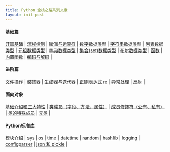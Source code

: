 ```yaml
---
title: Python 全栈之路系列文章
layout: init-post
---
```


#### 基础篇

[开篇基础]({{site.baseurl}}/2017/05/03/python-basics) \|
[流程控制]({{site.baseurl}}/2017/05/03/python-flowcContort) \|
[赋值与运算符]({{site.baseurl}}/2017/05/03/python-assignment-and-operator) \|
[数字数据类型]({{site.baseurl}}/2017/05/03/python-digital-data-type) \|
[字符串数据类型]({{site.baseurl}}/2017/05/07/python-string-data-type) \|
[列表数据类型]({{site.baseurl}}/2017/05/05/python-list-data-type) \|
[元祖数据类型]({{site.baseurl}}/2017/05/03/python-tuple-data-type) \|
[字典数据类型]({{site.baseurl}}/2017/05/03/python-dict-data-type) \|
[集合(set)数据类型]({{site.baseurl}}/2017/05/03/python-set-data-type) \|
[布尔数据类型]({{site.baseurl}}/2017/05/03/python-bool-data-type) \|
[函数]({{site.baseurl}}/2017/05/07/python-function) \|
[内置函数]({{site.baseurl}}/2017/05/09/python-built-in-function) \|
[编码与解码]({{site.baseurl}}/2017/06/20/python-decode-and-encode) \|

#### 进阶篇

[文件操作]({{site.baseurl}}/2017/05/05/python-file-operation) \|
[装饰器]({{site.baseurl}}/2017/05/09/python-decorator) \|
[生成器与迭代器]({{site.baseurl}}/2017/05/10/python-generator-and-iterator) \|
[正则表达式 re]({{site.baseurl}}/2017/05/15/python-module-re) \|
[异常处理]({{site.baseurl}}/2017/05/20/python-exception-handling) \|
[反射]({{site.baseurl}}/2017/05/20/python-reflection) \|

#### 面向对象

[基础介绍和三大特性]({{site.baseurl}}/2017/05/16/python-object-oriented-basics) \|
[类成员（字段、方法、属性）]({{site.baseurl}}/2017/05/16/python-object-oriented-class-member) \|
[成员修饰符（公有、私有）]({{site.baseurl}}/2017/05/16/python-object-oriented-member-modifier) \|
[类的特殊成员]({{site.baseurl}}/2017/05/16/python-object-oriented-special-member) \|
[元类]({{site.baseurl}}/2017/05/16/python-object-oriented-meta-class) \|
#### Python标准库

[模块介绍]({{site.baseurl}}/2017/05/15/python-module) \|
[sys]({{site.baseurl}}/2017/05/13/python-module-sys) \|
[os]({{site.baseurl}}/2017/05/13/python-module-os) \|
[time]({{site.baseurl}}/2017/05/10/python-module-time) \|
[datetime]({{site.baseurl}}/2017/05/10/python-module-datetime) \|
[random]({{site.baseurl}}/2017/05/10/python-module-random) \|
[hashlib]({{site.baseurl}}/2017/05/13/python-module-hashlib) \|
[logging]({{site.baseurl}}/2017/05/15/python-module-logging) \|
[configparser]({{site.baseurl}}/2017/05/15/python-module-configparser) \|
[json 和 pickle]({{site.baseurl}}/2017/05/15/python-module-json-and-pickle) \|
